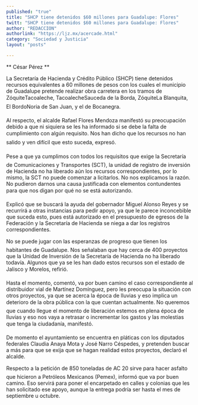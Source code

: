```yaml
---
published: "true"
title: "SHCP tiene detenidos $60 millones para Guadalupe: Flores"
twitt: "SHCP tiene detenidos $60 millones para Guadalupe: Flores"
author: "REDACCION"
authorlink: "https://ljz.mx/acercade.html"
category: "Sociedad y Justicia"
layout: "posts"

---
```


** César Pérez **

La Secretaría de Hacienda y Crédito Público (SHCP) tiene detenidos recursos equivalentes a 60 millones de pesos con los cuales el municipio de Guadalupe pretende realizar obra carretera en los tramos de ZóquiteTacoaleche, TacoalecheSauceda de la Borda, ZóquiteLa Blanquita, El BordoNoria de San Juan, y el de Bocanegra. 

Al respecto, el alcalde Rafael Flores Mendoza manifestó su preocupación debido a que ni siquiera se les ha informado si se debe la falta de cumplimiento con algún requisito. Nos han dicho que los recursos no han salido y ven difícil que esto suceda, expresó.

Pese a que ya cumplimos con todos los requisitos que exige la Secretaría de Comunicaciones y Transportes (SCT), la unidad de registro de inversión de Hacienda no ha liberado aún los recursos correspondientes, por lo mismo, la SCT no puede comenzar a licitarlos. No nos explicamos la razón. No pudieron darnos una causa justificada con elementos contundentes para que nos digan por qué no se está autorizando.

Explicó que se buscará la ayuda del gobernador Miguel Alonso Reyes y se recurrirá a otras instancias para pedir apoyo, ya que le parece inconcebible que suceda esto, pues está autorizado en el presupuesto de egresos de la Federación y la Secretaría de Hacienda se niega a dar los registros correspondientes.

No se puede jugar con las esperanzas de progreso que tienen los habitantes de Guadalupe. Nos señalaban que hay cerca de 400 proyectos que la Unidad de Inversión de la Secretaría de Hacienda no ha liberado todavía. Algunos que ya se les han dado estos recursos son el estado de Jalisco y Morelos, refirió.

Hasta el momento, comentó, va por buen camino el caso correspondiente al distribuidor vial de Martínez Domínguez, pero les preocupa la situación con otros proyectos, ya que se acerca la época de lluvias y eso implica un deterioro de la obra pública con la que cuentan actualmente. No queremos que cuando llegue el momento de liberación estemos en plena época de lluvias y eso nos vaya a retrasar o incrementar los gastos y las molestias que tenga la ciudadanía, manifestó.

De momento el ayuntamiento se encuentra en pláticas con los diputados federales Claudia Anaya Mota y José Narro Céspedes, y pretenden buscar a más para que se exija que se hagan realidad estos proyectos, declaró el alcalde.

Respecto a la petición de 850 toneladas de AC 20 sirve para hacer asfalto que hicieron a Petróleos Mexicanos (Pemex), informó que va por buen camino. Eso servirá para poner el encarpetado en calles y colonias que les han solicitado ese apoyo, aunque la entrega podría ser hasta el mes de septiembre u octubre.

 
